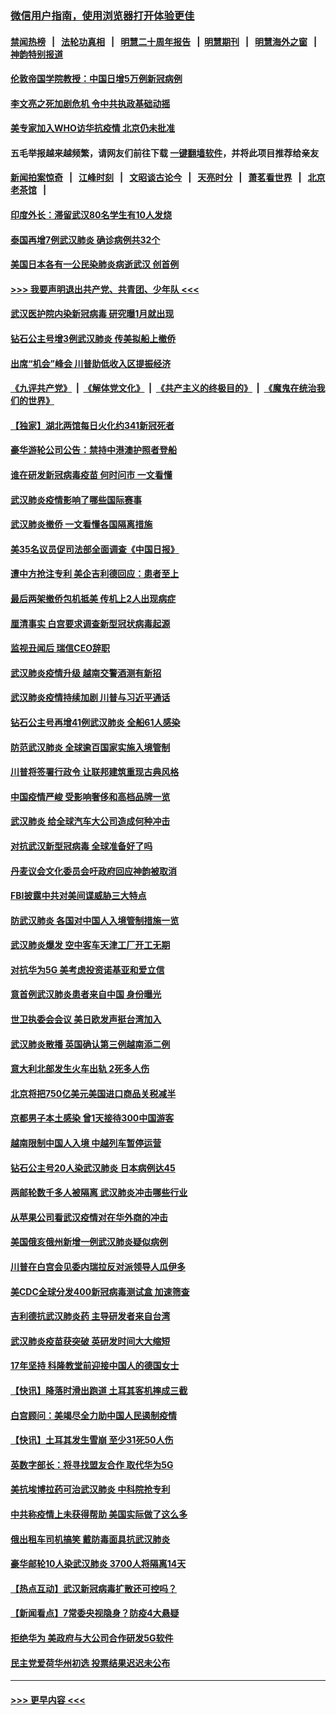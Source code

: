 ### [微信用户指南，使用浏览器打开体验更佳](https://github.com/gfw-breaker/banned-news1/blob/master/indexes/wechat-guide.md?t=0)
#### [禁闻热榜](热点新闻.md?t=0)  &nbsp;&nbsp;|&nbsp;&nbsp; [法轮功真相](https://github.com/gfw-breaker/truth/blob/master/README.md?t=0) &nbsp;&nbsp;|&nbsp;&nbsp; [明慧二十周年报告](https://github.com/gfw-breaker/mh-reports/blob/master/README.md?t=0) &nbsp;&nbsp;|&nbsp;&nbsp;[明慧期刊](https://github.com/gfw-breaker/mh-qikan) &nbsp;&nbsp;|&nbsp;&nbsp; [明慧海外之窗](https://github.com/gfw-breaker/mh-news/blob/master/README.md?t=0) &nbsp;&nbsp;|&nbsp;&nbsp; [神韵特别报道](https://github.com/gfw-breaker/mh-news/blob/master/shenyun.md?t=0)
#### [伦敦帝国学院教授：中国日增5万例新冠病例](../pages/nsc418/n11854174.md?t=02090022) 
#### [李文亮之死加剧危机 令中共执政基础动摇](../pages/nsc418/n11854003.md?t=02090022) 
#### [美专家加入WHO访华抗疫情 北京仍未批准](../pages/nsc418/n11854043.md?t=02090022) 
#### 五毛举报越来越频繁，请网友们前往下载 [一键翻墙软件](https://github.com/gfw-breaker/ssr-accounts)，并将此项目推荐给亲友
#### [新闻拍案惊奇](https://github.com/gfw-breaker/banned-news1/blob/master/pages/link4.md) &nbsp;&nbsp;|&nbsp;&nbsp; [江峰时刻](https://github.com/gfw-breaker/banned-news1/blob/master/pages/link4.md) &nbsp;&nbsp;|&nbsp;&nbsp; [文昭谈古论今](https://github.com/gfw-breaker/banned-news1/blob/master/pages/link4.md) &nbsp;&nbsp;|&nbsp;&nbsp; [天亮时分](https://github.com/gfw-breaker/banned-news1/blob/master/pages/link4.md) &nbsp;&nbsp;|&nbsp;&nbsp; [萧茗看世界](https://github.com/gfw-breaker/banned-news1/blob/master/pages/link4.md) &nbsp;&nbsp;|&nbsp;&nbsp; [北京老茶馆](https://github.com/gfw-breaker/banned-news1/blob/master/pages/link4.md) &nbsp;&nbsp;|&nbsp;&nbsp; 
#### [印度外长：滞留武汉80名学生有10人发烧](../pages/nsc418/n11853821.md?t=02090022) 
#### [泰国再增7例武汉肺炎 确诊病例共32个](../pages/nsc418/n11853808.md?t=02090022) 
#### [美国日本各有一公民染肺炎病逝武汉 创首例](../pages/nsc418/n11853509.md?t=02090022) 
#### [>>> 我要声明退出共产党、共青团、少年队 <<<](https://github.com/begood0513/goodnews/blob/master/quit/letter.md) 
#### [武汉医护院内染新冠病毒 研究曝1月就出现](../pages/nsc418/n11852928.md?t=02090022) 
#### [钻石公主号增3例武汉肺炎 传美拟船上撤侨](../pages/nsc418/n11853240.md?t=02090022) 
#### [出席“机会”峰会 川普助低收入区提振经济](../pages/nsc418/n11853232.md?t=02090022) 
#### [《九评共产党》](https://github.com/begood0513/9ping.md/blob/master/README.md) &nbsp;|&nbsp; [《解体党文化》](../../../../jtdwh.md/blob/master/README.md)  &nbsp;|&nbsp; [《共产主义的终极目的》](../../../../gczydzjmd.md/blob/master/README.md) &nbsp;|&nbsp; [《魔鬼在统治我们的世界》](../../../../mgztzwmdsj.md/blob/master/README.md) 
#### [【独家】湖北两馆每日火化约341新冠死者](../pages/nsc418/n11845444.md?t=02090022) 
#### [豪华游轮公司公告：禁持中港澳护照者登船](../pages/nsc418/n11852761.md?t=02090022) 
#### [谁在研发新冠病毒疫苗 何时问市 一文看懂](../pages/nsc418/n11852840.md?t=02090022) 
#### [武汉肺炎疫情影响了哪些国际赛事](../pages/nsc418/n11852441.md?t=02090022) 
#### [武汉肺炎撤侨 一文看懂各国隔离措施](../pages/nsc418/n11844216.md?t=02090022) 
#### [美35名议员促司法部全面调查《中国日报》](../pages/nsc418/n11852435.md?t=02090022) 
#### [遭中方抢注专利 美企吉利德回应：患者至上](../pages/nsc418/n11852037.md?t=02090022) 
#### [最后两架撤侨包机抵美 传机上2人出现病症](../pages/nsc418/n11852173.md?t=02090022) 
#### [厘清事实 白宫要求调查新型冠状病毒起源](../pages/nsc418/n11852106.md?t=02090022) 
#### [监视丑闻后 瑞信CEO辞职](../pages/nsc418/n11852127.md?t=02090022) 
#### [武汉肺炎疫情升级 越南交警酒测有新招](../pages/nsc418/n11851632.md?t=02090022) 
#### [武汉肺炎疫情持续加剧 川普与习近平通话](../pages/nsc418/n11851613.md?t=02090022) 
#### [钻石公主号再增41例武汉肺炎 全船61人感染](../pages/nsc418/n11850401.md?t=02090022) 
#### [防范武汉肺炎 全球逾百国家实施入境管制](../pages/nsc418/n11850557.md?t=02090022) 
#### [川普将签署行政令 让联邦建筑重现古典风格](../pages/nsc418/n11850654.md?t=02090022) 
#### [中国疫情严峻 受影响奢侈和高档品牌一览](../pages/nsc418/n11850319.md?t=02090022) 
#### [武汉肺炎 给全球汽车大公司造成何种冲击](../pages/nsc418/n11850056.md?t=02090022) 
#### [对抗武汉新型冠病毒 全球准备好了吗](../pages/nsc418/n11850142.md?t=02090022) 
#### [丹麦议会文化委员会吁政府回应神韵被取消](../pages/nsc418/n11849312.md?t=02090022) 
#### [FBI披露中共对美间谍威胁三大特点](../pages/nsc418/n11849700.md?t=02090022) 
#### [防武汉肺炎 各国对中国人入境管制措施一览](../pages/nsc418/n11838726.md?t=02090022) 
#### [武汉肺炎爆发 空中客车天津工厂开工无期](../pages/nsc418/n11849634.md?t=02090022) 
#### [对抗华为5G 美考虑投资诺基亚和爱立信](../pages/nsc418/n11849510.md?t=02090022) 
#### [意首例武汉肺炎患者来自中国 身份曝光](../pages/nsc418/n11849454.md?t=02090022) 
#### [世卫执委会会议 美日欧发声挺台湾加入](../pages/nsc418/n11849433.md?t=02090022) 
#### [武汉肺炎散播 英国确认第三例越南添二例](../pages/nsc418/n11849439.md?t=02090022) 
#### [意大利北部发生火车出轨 2死多人伤](../pages/nsc418/n11848999.md?t=02090022) 
#### [北京将把750亿美元美国进口商品关税减半](../pages/nsc418/n11848896.md?t=02090022) 
#### [京都男子本土感染 曾1天接待300中国游客](../pages/nsc418/n11848641.md?t=02090022) 
#### [越南限制中国人入境 中越列车暂停运营](../pages/nsc418/n11847844.md?t=02090022) 
#### [钻石公主号20人染武汉肺炎 日本病例达45](../pages/nsc418/n11847823.md?t=02090022) 
#### [两邮轮数千多人被隔离 武汉肺炎冲击哪些行业](../pages/nsc418/n11847456.md?t=02090022) 
#### [从苹果公司看武汉疫情对在华外商的冲击](../pages/nsc418/n11847586.md?t=02090022) 
#### [美国俄亥俄州新增一例武汉肺炎疑似病例](../pages/nsc418/n11847714.md?t=02090022) 
#### [川普在白宫会见委内瑞拉反对派领导人瓜伊多](../pages/nsc418/n11847391.md?t=02090022) 
#### [美CDC全球分发400新冠病毒测试盒 加速筛查](../pages/nsc418/n11847260.md?t=02090022) 
#### [吉利德抗武汉肺炎药 主导研发者来自台湾](../pages/nsc418/n11847064.md?t=02090022) 
#### [武汉肺炎疫苗获突破 英研发时间大大缩短](../pages/nsc418/n11846915.md?t=02090022) 
#### [17年坚持 科隆教堂前迎接中国人的德国女士](../pages/nsc418/n11846781.md?t=02090022) 
#### [【快讯】降落时滑出跑道 土耳其客机摔成三截](../pages/nsc418/n11847021.md?t=02090022) 
#### [白宫顾问：美竭尽全力助中国人民遏制疫情](../pages/nsc418/n11846756.md?t=02090022) 
#### [【快讯】土耳其发生雪崩 至少31死50人伤](../pages/nsc418/n11846680.md?t=02090022) 
#### [英数字部长：将寻找盟友合作 取代华为5G](../pages/nsc418/n11846485.md?t=02090022) 
#### [美抗埃博拉药可治武汉肺炎 中科院抢专利](../pages/nsc418/n11846409.md?t=02090022) 
#### [中共称疫情上未获得帮助 美国实际做了这么多](../pages/nsc418/n11846008.md?t=02090022) 
#### [俄出租车司机搞笑 戴防毒面具抗武汉肺炎](../pages/nsc418/n11845703.md?t=02090022) 
#### [豪华邮轮10人染武汉肺炎 3700人将隔离14天](../pages/nsc418/n11845543.md?t=02090022) 
#### [【热点互动】武汉新冠病毒扩散还可控吗？](../pages/nsc418/n11844750.md?t=02090022) 
#### [【新闻看点】7常委央视隐身？防疫4大悬疑](../pages/nsc418/n11844611.md?t=02090022) 
#### [拒绝华为 美政府与大公司合作研发5G软件](../pages/nsc418/n11844625.md?t=02090022) 
#### [民主党爱荷华州初选 投票结果迟迟未公布](../pages/nsc418/n11844207.md?t=02090022) 

----
#### [ >>> 更早内容 <<< ](../indexes/nsc418-earlier.md)
